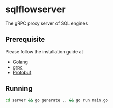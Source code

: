 # sqlflowserver
The gRPC proxy server of SQL engines

## Prerequisite

Please follow the installation guide at

- [Golang](https://grpc.io/docs/quickstart/go.html#go-version)
- [grpc](https://grpc.io/docs/quickstart/go.html#install-grpc)
- [Protobuf](https://grpc.io/docs/quickstart/go.html#install-protocol-buffers-v3)

## Running

```bash
cd server && go generate .. && go run main.go
```
